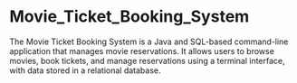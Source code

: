 # Movie_Ticket_Booking_System
The Movie Ticket Booking System is a Java and SQL-based command-line application that manages movie reservations. It allows users to browse movies, book tickets, and manage reservations using a terminal interface, with data stored in a relational database.
